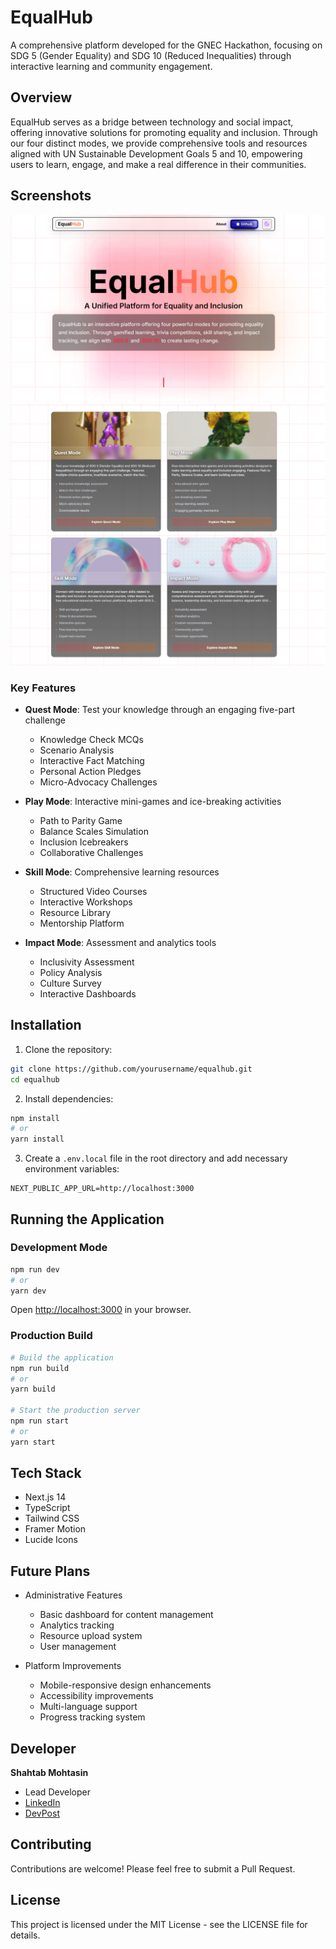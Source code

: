 # EqualHub

A comprehensive platform developed for the GNEC Hackathon, focusing on SDG 5 (Gender Equality) and SDG 10 (Reduced Inequalities) through interactive learning and community engagement.

## Overview

EqualHub serves as a bridge between technology and social impact, offering innovative solutions for promoting equality and inclusion. Through our four distinct modes, we provide comprehensive tools and resources aligned with UN Sustainable Development Goals 5 and 10, empowering users to learn, engage, and make a real difference in their communities.

## Screenshots

<img src="public/Screenshot%202025-05-09%20213041.png" alt="EqualHub Homepage" width="600" />
<img src="public/Screenshot%202025-05-09%20213118.png" alt="EqualHub About Page" width="600" />

### Key Features

- **Quest Mode**: Test your knowledge through an engaging five-part challenge
  - Knowledge Check MCQs
  - Scenario Analysis
  - Interactive Fact Matching
  - Personal Action Pledges
  - Micro-Advocacy Challenges

- **Play Mode**: Interactive mini-games and ice-breaking activities
  - Path to Parity Game
  - Balance Scales Simulation
  - Inclusion Icebreakers
  - Collaborative Challenges

- **Skill Mode**: Comprehensive learning resources
  - Structured Video Courses
  - Interactive Workshops
  - Resource Library
  - Mentorship Platform

- **Impact Mode**: Assessment and analytics tools
  - Inclusivity Assessment
  - Policy Analysis
  - Culture Survey
  - Interactive Dashboards

## Installation

1. Clone the repository:
```bash
git clone https://github.com/yourusername/equalhub.git
cd equalhub
```

2. Install dependencies:
```bash
npm install
# or
yarn install
```

3. Create a `.env.local` file in the root directory and add necessary environment variables:
```env
NEXT_PUBLIC_APP_URL=http://localhost:3000
```

## Running the Application

### Development Mode
```bash
npm run dev
# or
yarn dev
```
Open [http://localhost:3000](http://localhost:3000) in your browser.

### Production Build
```bash
# Build the application
npm run build
# or
yarn build

# Start the production server
npm run start
# or
yarn start
```

## Tech Stack

- Next.js 14
- TypeScript
- Tailwind CSS
- Framer Motion
- Lucide Icons

## Future Plans

- Administrative Features
  - Basic dashboard for content management
  - Analytics tracking
  - Resource upload system
  - User management

- Platform Improvements
  - Mobile-responsive design enhancements
  - Accessibility improvements
  - Multi-language support
  - Progress tracking system

## Developer

**Shahtab Mohtasin**
- Lead Developer
- [LinkedIn](https://www.linkedin.com/in/shahtab-mohtasin/)
- [DevPost](https://devpost.com/smohtasin)

## Contributing

Contributions are welcome! Please feel free to submit a Pull Request.

## License

This project is licensed under the MIT License - see the LICENSE file for details.
